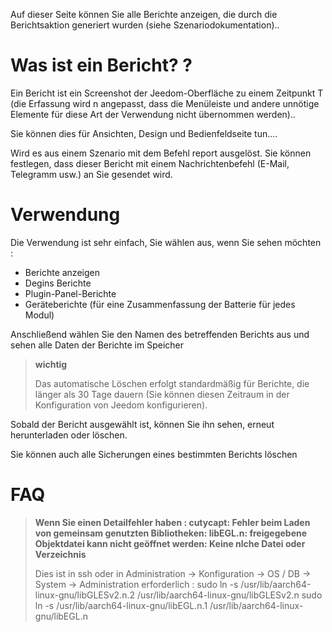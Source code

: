 Auf dieser Seite können Sie alle Berichte anzeigen, die durch die Berichtsaktion generiert wurden (siehe Szenariodokumentation)..

# Was ist ein Bericht? ?

Ein Bericht ist ein Screenshot der Jeedom-Oberfläche zu einem Zeitpunkt T (die Erfassung wird n angepasst, dass die Menüleiste und andere unnötige Elemente für diese Art der Verwendung nicht übernommen werden)..

Sie können dies für Ansichten, Design und Bedienfeldseite tun....

Wird es aus einem Szenario mit dem Befehl report ausgelöst. Sie können festlegen, dass dieser Bericht mit einem Nachrichtenbefehl (E-Mail, Telegramm usw.) an Sie gesendet wird.

# Verwendung

Die Verwendung ist sehr einfach, Sie wählen aus, wenn Sie sehen möchten :

-	Berichte anzeigen
-	Degins Berichte
-	Plugin-Panel-Berichte
- Geräteberichte (für eine Zusammenfassung der Batterie für jedes Modul)

Anschließend wählen Sie den Namen des betreffenden Berichts aus und sehen alle Daten der Berichte im Speicher

> **wichtig**
>
> Das automatische Löschen erfolgt standardmäßig für Berichte, die länger als 30 Tage dauern (Sie können diesen Zeitraum in der Konfiguration von Jeedom konfigurieren).

Sobald der Bericht ausgewählt ist, können Sie ihn sehen, erneut herunterladen oder löschen.

Sie können auch alle Sicherungen eines bestimmten Berichts löschen

# FAQ

> **Wenn Sie einen Detailfehler haben : cutycapt: Fehler beim Laden von gemeinsam genutzten Bibliotheken: libEGL.n: freigegebene Objektdatei kann nicht geöffnet werden: Keine nlche Datei oder Verzeichnis**
>
> Dies ist in ssh oder in Administration -&gt; Konfiguration -&gt; OS / DB -&gt; System -&gt; Administration erforderlich :
>sudo ln -s /usr/lib/aarch64-linux-gnu/libGLESv2.n.2 /usr/lib/aarch64-linux-gnu/libGLESv2.n
>sudo ln -s /usr/lib/aarch64-linux-gnu/libEGL.n.1 /usr/lib/aarch64-linux-gnu/libEGL.n
